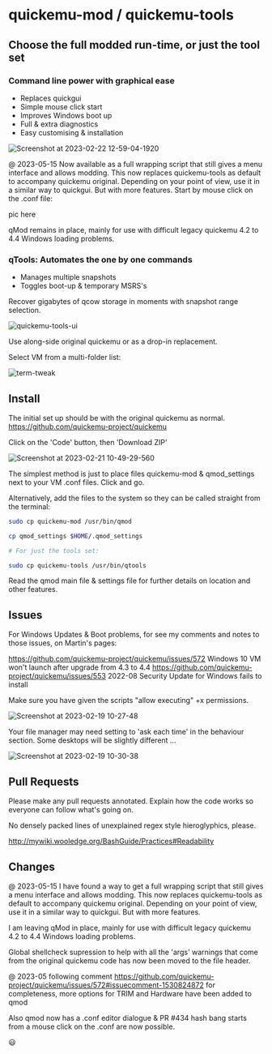 # quickemu-mod  / quickemu-tools

## Choose the full modded run-time, or just the tool set

### Command line power with graphical ease

- Replaces quickgui
- Simple mouse click start
- Improves Windows boot up
- Full & extra diagnostics
- Easy customising & installation

![Screenshot at 2023-02-22 12-59-04-1920](https://user-images.githubusercontent.com/3956806/220619057-f63883d2-4d0d-4130-94e1-d444f1567be4.jpg)

\@ 2023-05-15 Now available as a full wrapping script that still gives a menu interface and allows modding. This now replaces quickemu-tools as default to accompany quickemu original. Depending on your point of view, use it in a similar way to quickgui. But with more features. Start by mouse click on the .conf file:

pic here

qMod remains in place, mainly for use with difficult legacy quickemu 4.2 to 4.4 Windows loading problems.


### qTools: Automates the one by one commands

- Manages multiple snapshots
- Toggles boot-up & temporary MSRS's

Recover gigabytes of qcow storage in moments with snapshot range selection.

![quickemu-tools-ui](https://user-images.githubusercontent.com/3956806/233839490-52f03884-188c-4173-bc71-25184bbb3bad.png)

Use along-side original quickemu or as a drop-in replacement.  

Select VM from a multi-folder list:

![term-tweak](https://user-images.githubusercontent.com/3956806/219943219-ddbe3547-bcd6-4d48-afb0-b549c4810a9c.png)

## Install

The initial set up should be with the original quickemu as normal.  <https://github.com/quickemu-project/quickemu>

Click on the 'Code' button, then 'Download ZIP'

![Screenshot at 2023-02-21 10-49-29-560](https://user-images.githubusercontent.com/3956806/220318265-e05b5f26-54b6-49e7-bc60-79df14b08a89.png)

The simplest method is just to place files quickemu-mod & qmod_settings next to your VM .conf files.  Click and go.

Alternatively, add the files to the system so they can be called straight from the terminal:

```bash
sudo cp quickemu-mod /usr/bin/qmod

cp qmod_settings $HOME/.qmod_settings

# For just the tools set:

sudo cp quickemu-tools /usr/bin/qtools

```

Read the qmod main file & settings file for further details on location and other features.

## Issues

For Windows Updates & Boot problems, for see my comments and notes to those issues, on Martin's pages:

 <https://github.com/quickemu-project/quickemu/issues/572>  Windows 10 VM won't launch after upgrade from 4.3 to 4.4
 <https://github.com/quickemu-project/quickemu/issues/553>  2022-08 Security Update for Windows fails to install

Make sure you have given the scripts "allow executing" +x permissions.  

![Screenshot at 2023-02-19 10-27-48](https://user-images.githubusercontent.com/3956806/219940371-fb1b778c-3bbc-4739-bdad-caee87a29d18.jpg)

Your file manager may need setting to 'ask each time' in the behaviour section.  Some desktops will be slightly different ...

![Screenshot at 2023-02-19 10-30-38](https://user-images.githubusercontent.com/3956806/219940035-9d4df156-8309-4845-8432-05941749dda1.png)

## Pull Requests

Please make any pull requests annotated. Explain how the code works so everyone can follow what's going on.

No densely packed lines of unexplained regex style hieroglyphics, please.

<http://mywiki.wooledge.org/BashGuide/Practices#Readability>

## Changes

\@ 2023-05-15 I have found a way to get a full wrapping script that still gives a menu interface and allows modding. This now replaces quickemu-tools as default to accompany quickemu original. Depending on your point of view, use it in a similar way to quickgui. But with more features.

I am leaving qMod in place, mainly for use with difficult legacy quickemu 4.2 to 4.4 Windows loading problems.

Global shellcheck supression to help with all the 'args' warnings that come from the original quickemu code has now been moved to the file header.

\@ 2023-05 following comment <https://github.com/quickemu-project/quickemu/issues/572#issuecomment-1530824872>
for completeness, more options for TRIM and Hardware have been added to qmod

Also qmod now has a .conf editor dialogue & PR #434 hash bang starts from a mouse click on the .conf are now possible.

😃
